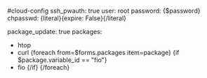 #cloud-config
ssh_pwauth: true
user: root
password: {$password}
chpasswd: {literal}{expire: False}{/literal}

package_update: true
packages:
  - htop
  - curl
{foreach from=$forms.packages item=package}
{if $package.variable_id == "fio"}
  - fio
{/if}
{/foreach}

